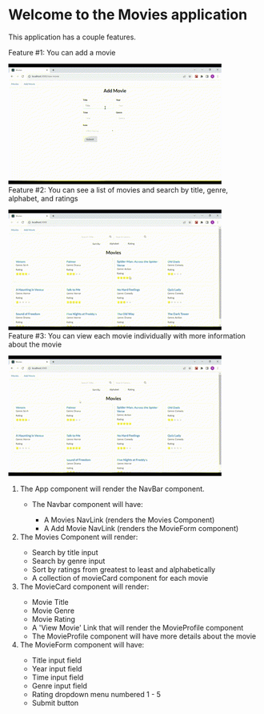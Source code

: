 # Welcome to the Movies application

This application has a couple features. 

Feature #1: You can add a movie  

 ![gif of add movie feature](./public/assets/add%20movie.gif)    
Feature #2: You can see a list of movies and search by title, genre, alphabet, and ratings   

 ![gif of filter search](./public/assets/filter%20feature.gif)   
Feature #3: You can view each movie individually with more information about the movie  

![gif of movie details](./public/assets/movie%20dets.gif) 

<ol>
  <li>The App component will render the NavBar component. </li>
    <ul>
      <li>The Navbar component will have: </li>
            <ul>
                <li>A Movies NavLink (renders the Movies Component)</li>
                <li>A Add Movie NavLink (renders the MovieForm component)  </li>
            </ul>
    </ul>
  
  <li>The Movies Component will render:</li>
    <ul>
        <li>Search by title input </li>
        <li>Search by genre input </li>
        <li>Sort by ratings from greatest to least and alphabetically </li>
        <li>A collection of movieCard component for each movie</li>
    </ul>
  <li>The MovieCard component will render: </li>
    <ul>
        <li>Movie Title </li>
        <li>Movie Genre</li>
        <li>Movie Rating</li>
        <li>A 'View Movie' Link that will render the MovieProfile component</li>
        <li>The MovieProfile component will have more details about the movie</li>
    </ul>
  <li>The MovieForm component will have: </li>
        <ul>
            <li>Title input field  </li>
            <li>Year input field </li>
            <li>Time input field  </li>
            <li>Genre input field </li>
            <li>Rating dropdown menu numbered 1 - 5  </li>
            <li>Submit button </li>
        </ul>
</ol> 
 

